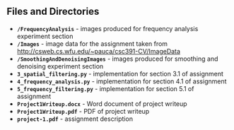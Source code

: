 ## Files and Directories
- **`/FrequencyAnalysis`** - images produced for frequency analysis experiment section
- **`/Images`** - image data for the assignment taken from http://csweb.cs.wfu.edu/~pauca/csc391-CV/ImageData
- **`/SmoothingAndDenoisingImages`** - images produced for smoothing and denoising experiment section
- **`3_spatial_filtering.py`** - implementation for section 3.1 of assignment
- **`4_frequency_analysis.py`** - implementation for section 4.1 of assignment
- **`5_frequency_filtering.py`** - implementation for section 5.1 of assignment
- **`Project1Writeup.docx`** - Word document of project writeup
- **`Project1Writeup.pdf`** - PDF of project writeup
- **`project-1.pdf`** - assignment description
